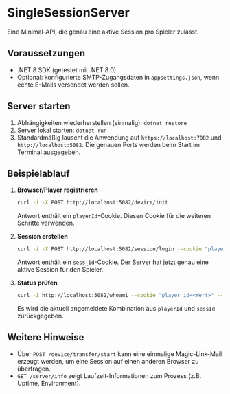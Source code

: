 # SingleSessionServer

Eine Minimal-API, die genau eine aktive Session pro Spieler zulässt.

## Voraussetzungen
- .NET 8 SDK (getestet mit .NET 8.0)
- Optional: konfigurierte SMTP-Zugangsdaten in `appsettings.json`, wenn echte E-Mails versendet werden sollen.

## Server starten
1. Abhängigkeiten wiederherstellen (einmalig): `dotnet restore`
2. Server lokal starten: `dotnet run`
3. Standardmäßig lauscht die Anwendung auf `https://localhost:7082` und `http://localhost:5082`. Die genauen Ports werden beim Start im Terminal ausgegeben.

## Beispielablauf
1. **Browser/Player registrieren**  
   ```bash
   curl -i -X POST http://localhost:5082/device/init
   ```
   Antwort enthält ein `playerId`-Cookie. Diesen Cookie für die weiteren Schritte verwenden.

2. **Session erstellen**  
   ```bash
   curl -i -X POST http://localhost:5082/session/login --cookie "player_id=<Wert-aus-Schritt-1>"
   ```
   Antwort enthält ein `sess_id`-Cookie. Der Server hat jetzt genau eine aktive Session für den Spieler.

3. **Status prüfen**  
   ```bash
   curl -i http://localhost:5082/whoami --cookie "player_id=<Wert>" --cookie "sess_id=<Wert>"
   ```
   Es wird die aktuell angemeldete Kombination aus `playerId` und `sessId` zurückgegeben.

## Weitere Hinweise
- Über `POST /device/transfer/start` kann eine einmalige Magic-Link-Mail erzeugt werden, um eine Session auf einen anderen Browser zu übertragen.
- `GET /server/info` zeigt Laufzeit-Informationen zum Prozess (z.B. Uptime, Environment).
